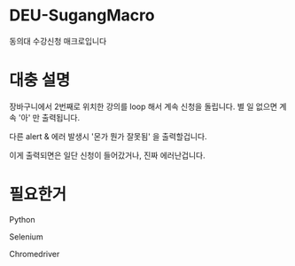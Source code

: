 # DEU-SugangMacro
동의대 수강신청 매크로입니다

# 대충 설명
장바구니에서 2번째로 위치한 강의를 loop 해서 계속 신청을 돌립니다.
별 일 없으면 계속 '아' 만 출력됩니다.

다른 alert & 에러 발생시 '몬가 뭔가 잘못됨' 을 출력할겁니다.


이게 출력되면은 일단 신청이 들어갔거나, 진짜 에러난겁니다.

# 필요한거
Python

Selenium

Chromedriver
